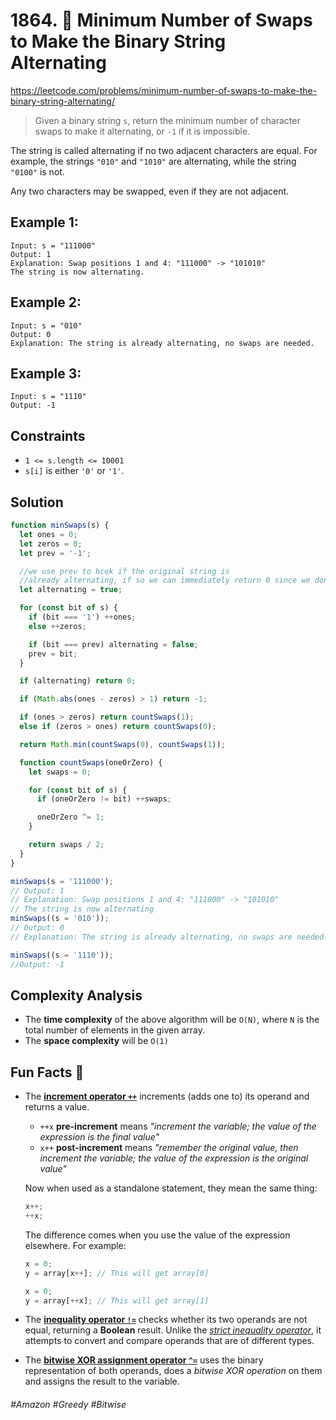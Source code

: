 # 1864. 🌴 Minimum Number of Swaps to Make the Binary String Alternating
https://leetcode.com/problems/minimum-number-of-swaps-to-make-the-binary-string-alternating/

> Given a binary string `s`, return the minimum number of character swaps to make it alternating, or `-1` if it is impossible.

The string is called alternating if no two adjacent characters are equal. For example, the strings `"010"` and `"1010"` are alternating, while the string `"0100"` is not.

Any two characters may be swapped, even if they are not adjacent.

## Example 1:
```
Input: s = "111000"
Output: 1
Explanation: Swap positions 1 and 4: "111000" -> "101010"
The string is now alternating.
```
## Example 2:
```
Input: s = "010"
Output: 0
Explanation: The string is already alternating, no swaps are needed.
```
## Example 3:
```
Input: s = "1110"
Output: -1
```
## Constraints

- `1 <= s.length <= 10001`
- `s[i]` is either `'0'` or `'1'`.

## Solution
```js
function minSwaps(s) {
  let ones = 0;
  let zeros = 0;
  let prev = '-1';

  //we use prev to hcek if the original string is
  //already alternating, if so we can immediately return 0 since we don't need to swap anything
  let alternating = true;

  for (const bit of s) {
    if (bit === '1') ++ones;
    else ++zeros;

    if (bit === prev) alternating = false;
    prev = bit;
  }

  if (alternating) return 0;

  if (Math.abs(ones - zeros) > 1) return -1;

  if (ones > zeros) return countSwaps(1);
  else if (zeros > ones) return countSwaps(0);

  return Math.min(countSwaps(0), countSwaps(1));

  function countSwaps(oneOrZero) {
    let swaps = 0;

    for (const bit of s) {
      if (oneOrZero != bit) ++swaps;

      oneOrZero ^= 1;
    }

    return swaps / 2;
  }
}

minSwaps(s = '111000');
// Output: 1
// Explanation: Swap positions 1 and 4: "111000" -> "101010"
// The string is now alternating
minSwaps((s = '010'));
// Output: 0
// Explanation: The string is already alternating, no swaps are needed.

minSwaps((s = '1110'));
//Output: -1

```

## Complexity Analysis

- The <b>time complexity</b> of the above algorithm will be `O(N)`, where `N` is the total number of elements in the given array. 
- The <b>space complexity</b> will be `O(1)`

## Fun Facts 🥳

- The <b>[increment operator `++`](https://developer.mozilla.org/en-US/docs/Web/JavaScript/Reference/Operators/Increment)</b> increments (adds one to) its operand and returns a value.
  - `++x` <b>pre-increment</b> means <i>"increment the variable; the value of the expression is the final value"</i>
  - `x++` <b>post-increment</b> means <i>"remember the original value, then increment the variable; the value of the expression is the original value"</i>
  
  Now when used as a standalone statement, they mean the same thing:
  ```js
  x++;
  ++x;
  ```
  The difference comes when you use the value of the expression elsewhere. For example:
  ```js
  x = 0;
  y = array[x++]; // This will get array[0]
  
  x = 0;
  y = array[++x]; // This will get array[1]
  ```
- The <b>[inequality operator `!=`](https://developer.mozilla.org/en-US/docs/Web/JavaScript/Reference/Operators/Inequality)</b>  checks whether its two operands are not equal, returning a <b>Boolean</b> result. Unlike the <i>[strict inequality operator](https://developer.mozilla.org/en-US/docs/Web/JavaScript/Reference/Operators/Strict_inequality)</i>, it attempts to convert and compare operands that are of different types.
- The <b>[bitwise XOR assignment operator `^=`](https://developer.mozilla.org/en-US/docs/Web/JavaScript/Reference/Operators/Bitwise_XOR_assignment)</b> uses the binary representation of both operands, does a <i>bitwise XOR operation</i> on them and assigns the result to the variable.

###### #Amazon #Greedy #Bitwise
